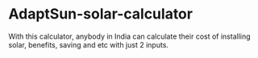 # AdaptSun-solar-calculator
With this calculator, anybody in India can calculate their cost of installing solar, benefits, saving and etc with just 2 inputs.
